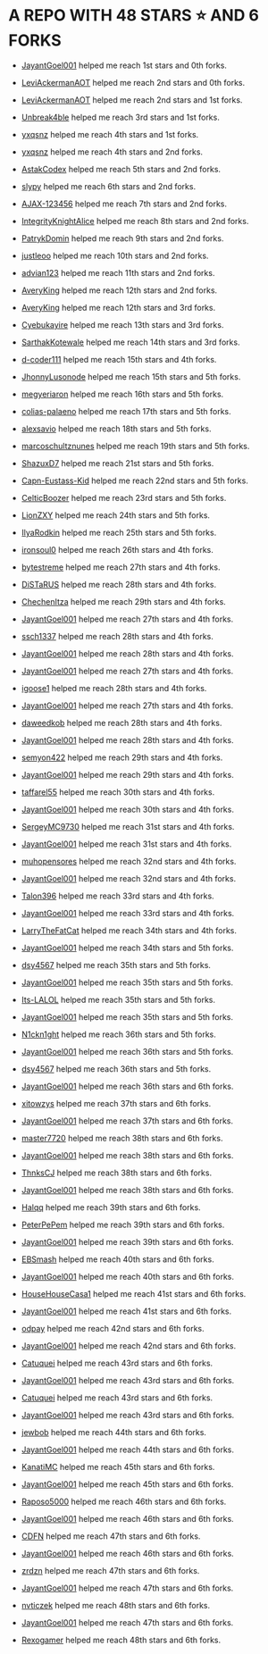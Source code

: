 # A REPO WITH 48 STARS ⭐️ AND 6 FORKS

- [JayantGoel001](https://github.com/JayantGoel001) helped me reach 1st stars and 0th forks.

- [LeviAckermanAOT](https://github.com/LeviAckermanAOT) helped me reach 2nd stars and 0th forks.

- [LeviAckermanAOT](https://github.com/LeviAckermanAOT) helped me reach 2nd stars and 1st forks.

- [Unbreak4ble](https://github.com/Unbreak4ble) helped me reach 3rd stars and 1st forks.

- [yxqsnz](https://github.com/yxqsnz) helped me reach 4th stars and 1st forks.

- [yxqsnz](https://github.com/yxqsnz) helped me reach 4th stars and 2nd forks.

- [AstakCodex](https://github.com/AstakCodex) helped me reach 5th stars and 2nd forks.

- [slypy](https://github.com/slypy) helped me reach 6th stars and 2nd forks.

- [AJAX-123456](https://github.com/AJAX-123456) helped me reach 7th stars and 2nd forks.

- [IntegrityKnightAlice](https://github.com/IntegrityKnightAlice) helped me reach 8th stars and 2nd forks.

- [PatrykDomin](https://github.com/PatrykDomin) helped me reach 9th stars and 2nd forks.

- [justleoo](https://github.com/justleoo) helped me reach 10th stars and 2nd forks.

- [advian123](https://github.com/advian123) helped me reach 11th stars and 2nd forks.

- [AveryKing](https://github.com/AveryKing) helped me reach 12th stars and 2nd forks.

- [AveryKing](https://github.com/AveryKing) helped me reach 12th stars and 3rd forks.

- [Cyebukayire](https://github.com/Cyebukayire) helped me reach 13th stars and 3rd forks.

- [SarthakKotewale](https://github.com/SarthakKotewale) helped me reach 14th stars and 3rd forks.

- [d-coder111](https://github.com/d-coder111) helped me reach 15th stars and 4th forks.

- [JhonnyLusonode](https://github.com/JhonnyLusonode) helped me reach 15th stars and 5th forks.

- [megyeriaron](https://github.com/megyeriaron) helped me reach 16th stars and 5th forks.

- [colias-palaeno](https://github.com/colias-palaeno) helped me reach 17th stars and 5th forks.

- [alexsavio](https://github.com/alexsavio) helped me reach 18th stars and 5th forks.

- [marcoschultznunes](https://github.com/marcoschultznunes) helped me reach 19th stars and 5th forks.

- [ShazuxD7](https://github.com/ShazuxD7) helped me reach 21st stars and 5th forks.

- [Capn-Eustass-Kid](https://github.com/Capn-Eustass-Kid) helped me reach 22nd stars and 5th forks.

- [CelticBoozer](https://github.com/CelticBoozer) helped me reach 23rd stars and 5th forks.

- [LionZXY](https://github.com/LionZXY) helped me reach 24th stars and 5th forks.

- [IlyaRodkin](https://github.com/IlyaRodkin) helped me reach 25th stars and 5th forks.

- [ironsoul0](https://github.com/ironsoul0) helped me reach 26th stars and 4th forks.

- [bytestreme](https://github.com/bytestreme) helped me reach 27th stars and 4th forks.

- [DiSTaRUS](https://github.com/DiSTaRUS) helped me reach 28th stars and 4th forks.

- [ChechenItza](https://github.com/ChechenItza) helped me reach 29th stars and 4th forks.

- [JayantGoel001](https://github.com/JayantGoel001) helped me reach 27th stars and 4th forks.

- [ssch1337](https://github.com/ssch1337) helped me reach 28th stars and 4th forks.

- [JayantGoel001](https://github.com/JayantGoel001) helped me reach 28th stars and 4th forks.

- [JayantGoel001](https://github.com/JayantGoel001) helped me reach 27th stars and 4th forks.

- [igoose1](https://github.com/igoose1) helped me reach 28th stars and 4th forks.

- [JayantGoel001](https://github.com/JayantGoel001) helped me reach 27th stars and 4th forks.

- [daweedkob](https://github.com/daweedkob) helped me reach 28th stars and 4th forks.

- [JayantGoel001](https://github.com/JayantGoel001) helped me reach 28th stars and 4th forks.

- [semyon422](https://github.com/semyon422) helped me reach 29th stars and 4th forks.

- [JayantGoel001](https://github.com/JayantGoel001) helped me reach 29th stars and 4th forks.

- [taffarel55](https://github.com/taffarel55) helped me reach 30th stars and 4th forks.

- [JayantGoel001](https://github.com/JayantGoel001) helped me reach 30th stars and 4th forks.

- [SergeyMC9730](https://github.com/SergeyMC9730) helped me reach 31st stars and 4th forks.

- [JayantGoel001](https://github.com/JayantGoel001) helped me reach 31st stars and 4th forks.

- [muhopensores](https://github.com/muhopensores) helped me reach 32nd stars and 4th forks.

- [JayantGoel001](https://github.com/JayantGoel001) helped me reach 32nd stars and 4th forks.

- [Talon396](https://github.com/Talon396) helped me reach 33rd stars and 4th forks.

- [JayantGoel001](https://github.com/JayantGoel001) helped me reach 33rd stars and 4th forks.

- [LarryTheFatCat](https://github.com/LarryTheFatCat) helped me reach 34th stars and 4th forks.

- [JayantGoel001](https://github.com/JayantGoel001) helped me reach 34th stars and 5th forks.

- [dsy4567](https://github.com/dsy4567) helped me reach 35th stars and 5th forks.

- [JayantGoel001](https://github.com/JayantGoel001) helped me reach 35th stars and 5th forks.

- [Its-LALOL](https://github.com/Its-LALOL) helped me reach 35th stars and 5th forks.

- [JayantGoel001](https://github.com/JayantGoel001) helped me reach 35th stars and 5th forks.

- [N1ckn1ght](https://github.com/N1ckn1ght) helped me reach 36th stars and 5th forks.

- [JayantGoel001](https://github.com/JayantGoel001) helped me reach 36th stars and 5th forks.

- [dsy4567](https://github.com/dsy4567) helped me reach 36th stars and 5th forks.

- [JayantGoel001](https://github.com/JayantGoel001) helped me reach 36th stars and 6th forks.

- [xitowzys](https://github.com/xitowzys) helped me reach 37th stars and 6th forks.

- [JayantGoel001](https://github.com/JayantGoel001) helped me reach 37th stars and 6th forks.

- [master7720](https://github.com/master7720) helped me reach 38th stars and 6th forks.

- [JayantGoel001](https://github.com/JayantGoel001) helped me reach 38th stars and 6th forks.

- [ThnksCJ](https://github.com/ThnksCJ) helped me reach 38th stars and 6th forks.

- [JayantGoel001](https://github.com/JayantGoel001) helped me reach 38th stars and 6th forks.

- [Halqq](https://github.com/Halqq) helped me reach 39th stars and 6th forks.

- [PeterPePem](https://github.com/PeterPePem) helped me reach 39th stars and 6th forks.

- [JayantGoel001](https://github.com/JayantGoel001) helped me reach 39th stars and 6th forks.

- [EBSmash](https://github.com/EBSmash) helped me reach 40th stars and 6th forks.

- [JayantGoel001](https://github.com/JayantGoel001) helped me reach 40th stars and 6th forks.

- [HouseHouseCasa1](https://github.com/HouseHouseCasa1) helped me reach 41st stars and 6th forks.

- [JayantGoel001](https://github.com/JayantGoel001) helped me reach 41st stars and 6th forks.

- [odpay](https://github.com/odpay) helped me reach 42nd stars and 6th forks.

- [JayantGoel001](https://github.com/JayantGoel001) helped me reach 42nd stars and 6th forks.

- [Catuquei](https://github.com/Catuquei) helped me reach 43rd stars and 6th forks.

- [JayantGoel001](https://github.com/JayantGoel001) helped me reach 43rd stars and 6th forks.

- [Catuquei](https://github.com/Catuquei) helped me reach 43rd stars and 6th forks.

- [JayantGoel001](https://github.com/JayantGoel001) helped me reach 43rd stars and 6th forks.

- [jewbob](https://github.com/jewbob) helped me reach 44th stars and 6th forks.

- [JayantGoel001](https://github.com/JayantGoel001) helped me reach 44th stars and 6th forks.

- [KanatiMC](https://github.com/KanatiMC) helped me reach 45th stars and 6th forks.

- [JayantGoel001](https://github.com/JayantGoel001) helped me reach 45th stars and 6th forks.

- [Raposo5000](https://github.com/Raposo5000) helped me reach 46th stars and 6th forks.

- [JayantGoel001](https://github.com/JayantGoel001) helped me reach 46th stars and 6th forks.

- [CDFN](https://github.com/CDFN) helped me reach 47th stars and 6th forks.

- [JayantGoel001](https://github.com/JayantGoel001) helped me reach 46th stars and 6th forks.

- [zrdzn](https://github.com/zrdzn) helped me reach 47th stars and 6th forks.

- [JayantGoel001](https://github.com/JayantGoel001) helped me reach 47th stars and 6th forks.

- [nvticzek](https://github.com/nvticzek) helped me reach 48th stars and 6th forks.

- [JayantGoel001](https://github.com/JayantGoel001) helped me reach 47th stars and 6th forks.

- [Rexogamer](https://github.com/Rexogamer) helped me reach 48th stars and 6th forks.
